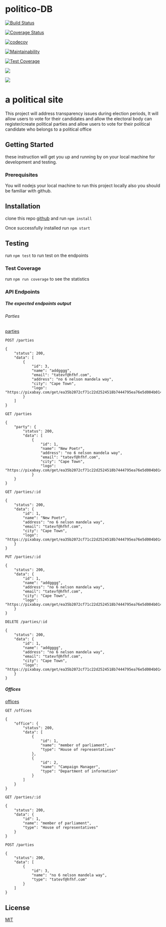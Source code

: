 # politico-DB

[![Build Status](https://travis-ci.com/tatendamar/politico-DB.svg?branch=develop)](https://travis-ci.com/tatendamar/politico-DB)

[![Coverage Status](https://coveralls.io/repos/github/tatendamar/politico-DB/badge.svg?branch=develop)](https://coveralls.io/github/tatendamar/politico-DB?branch=develop&kill_cache=1)

[![codecov](https://codecov.io/gh/tatendamar/politico-DB/branch/develop/graph/badge.svg)](https://codecov.io/gh/tatendamar/politico-DB)

[![Maintainability](https://api.codeclimate.com/v1/badges/9512192128d0e26e4b7b/maintainability)](https://codeclimate.com/github/tatendamar/politico-DB/maintainability)

[![Test Coverage](https://api.codeclimate.com/v1/badges/9512192128d0e26e4b7b/test_coverage)](https://codeclimate.com/github/tatendamar/politico-DB/test_coverage)

![](https://img.shields.io/david/dev/tatendamar/politico-DB.svg?style=flat)

![](https://img.shields.io/npm/l/express.svg?style=flat)

# a political site

This project will address transparency issues during election periods,
It will allow users to vote for their candidates and allow the electoral body can register/create political parties and allow users to vote for their political candidate who belongs to a political office

## Getting Started

these instruction will get you up and running by on your local machine for development and testing.

### Prerequisites

You will nodejs your local machine to run this project locally also you should be familiar with github.

## Installation

clone this repo [github](https://github.com/tatendamar/politico) and
run `npm install`

Once successfully installed run `npm start`

## Testing

run `npm test` to run test on the endpoints

### Test Coverage

run `npm run coverage` to see the statistics

### API Endpoints

##### The expected endpoints output

###### Parties

[parties](https://blooming-island-55814.herokuapp.com/api/v1/parties)

```
POST /parties
```

```
{
    "status": 200,
    "data": [
        {
            "id": 3,
            "name": "addgggg",
            "email": "tatevf@hfhf.com",
            "address": "no 6 nelson mandela way",
            "city": "Cape Town",
            "logo": "https://pixabay.com/get/ea35b2072cf71c22d2524518b7444795ea76e5d004b014459cf1c17aaeebb2_340.png"
        }
    ]
}
```

```
GET /parties
```

```
{
    "party": {
        "status": 200,
        "data": [
            {
                "id": 1,
                "name": "New Poetr",
                "address": "no 6 nelson mandela way",
                "email": "tatevf@hfhf.com",
                "city": "Cape Town",
                "logo": "https://pixabay.com/get/ea35b2072cf71c22d2524518b7444795ea76e5d004b014459cf1c17aaeebb2_340.png"
            }
    }
}

```

```
GET /parties/:id
```

```
{
    "status": 200,
    "data": {
        "id": 1,
        "name": "New Poetr",
        "address": "no 6 nelson mandela way",
        "email": "tatevf@hfhf.com",
        "city": "Cape Town",
        "logo": "https://pixabay.com/get/ea35b2072cf71c22d2524518b7444795ea76e5d004b014459cf1c17aaeebb2_340.png"
    }
}
```

```
PUT /parties/:id
```

```
{
    "status": 200,
    "data": {
        "id": 1,
        "name": "addgggg",
        "address": "no 6 nelson mandela way",
        "email": "tatevf@hfhf.com",
        "city": "Cape Town",
        "logo": "https://pixabay.com/get/ea35b2072cf71c22d2524518b7444795ea76e5d004b014459cf1c17aaeebb2_340.png"
    }
}
```

```
DELETE /parties/:id
```

```
{
    "status": 200,
    "data": {
        "id": 1,
        "name": "addgggg",
        "address": "no 6 nelson mandela way",
        "email": "tatevf@hfhf.com",
        "city": "Cape Town",
        "logo": "https://pixabay.com/get/ea35b2072cf71c22d2524518b7444795ea76e5d004b014459cf1c17aaeebb2_340.png"
    }
}
```

##### Offices

[offices](https://blooming-island-55814.herokuapp.com/api/v1/offices)

```
GET /offices
```

```
{
    "office": {
        "status": 200,
        "data": [
            {
                "id": 1,
                "name": "member of parliament",
                "type": "House of representatives"
            },
            {
                "id": 2,
                "name": "Campaign Manager",
                "type": "Department of information"
            }
        ]
    }
}
```

```
GET /parties/:id
```

```
{
    "status": 200,
    "data": {
        "id": 1,
        "name": "member of parliament",
        "type": "House of representatives"
    }
}
```

```
POST /parties
```

```
{
    "status": 200,
    "data": [
        {
            "id": 3,
            "name": "no 6 nelson mandela way",
            "type": "tatevf@hfhf.com"
        }
    ]
}
```

## License

[MIT](https://choosealicense.com/licenses/mit/)
